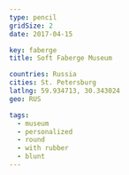 ```yaml
---
type: pencil
gridSize: 2
date: 2017-04-15

key: faberge
title: Soft Faberge Museum

countries: Russia
cities: St. Petersburg
latlng: 59.934713, 30.343024
geo: RUS

tags:
  - museum
  - personalized
  - round
  - with rubber
  - blunt
---
```


